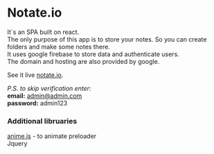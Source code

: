 # Notate.io

It`s an SPA built on react.  
The only purpose of this app is to store your notes. 
So you can create folders and make some notes there.  
It uses google firebase to store data and authenticate users.  
The domain and hosting are also provided by google.  

See it live [notate.io](https://notate-io.web.app/).

*P.S. to skip verification enter:*   
**email:** admin@admin.com   
**password:** admin123  


### Additional libruaries

[anime.js](https://animejs.com/) - to animate preloader  
Jquery  

